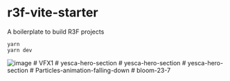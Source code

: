 # r3f-vite-starter
A boilerplate to build R3F projects

```
yarn
yarn dev
```


![image](https://user-images.githubusercontent.com/6551176/221732091-23ee52cb-4150-42fa-b998-43628d7a6b0d.png)
#   V F X 1  
 #   y e s c a - h e r o - s e c t i o n  
 #   y e s c a - h e r o - s e c t i o n  
 #   y e s c a - h e r o - s e c t i o n  
 #   P a r t i c l e s - a n i m a t i o n - f a l l i n g - d o w n  
 #   b l o o m - 2 3 - 7  
 